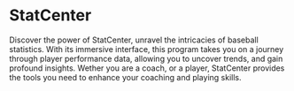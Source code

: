 # StatCenter
Discover the power of StatCenter, unravel the intricacies of baseball statistics. With its immersive interface, this program takes you on a journey through player performance data, allowing you to uncover trends, and gain profound insights. Wether you are a coach, or a player, StatCenter provides the tools you need to enhance your coaching and playing skills. 
